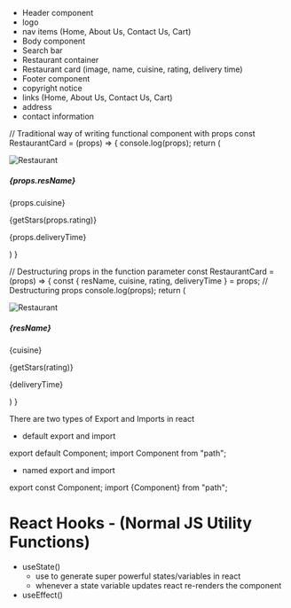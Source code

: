 - Header component
- logo
- nav items (Home, About Us, Contact Us, Cart)
- Body component
- Search bar
- Restaurant container
- Restaurant card (image, name, cuisine, rating, delivery time)
- Footer component
- copyright notice
- links (Home, About Us, Contact Us, Cart)
- address
- contact information

// Traditional way of writing functional component with props
const RestaurantCard = (props) => {
console.log(props);
return (

<div className="restaurant-card">
<img
 src="https://media-assets.swiggy.com/swiggy/image/upload/fl_lossy,f_auto,q_auto,w_660/enj3srsnhbltbom2ovvh"
alt="Restaurant"
className="card-image"
/>
<div className="card-body p-3 bg-light">
<h5 className="card-title">{props.resName}</h5>
<p className="card-text">{props.cuisine}</p>
<p className="card-text">{getStars(props.rating)}</p>
<p className="card-text">{props.deliveryTime}</p>
</div>
</div>
)
}

// Destructuring props in the function parameter
const RestaurantCard = (props) => {
const { resName, cuisine, rating, deliveryTime } = props; // Destructuring props
console.log(props);
return (

 <div className="restaurant-card">
 <img
 src="https://media-assets.swiggy.com/swiggy/image/upload/fl_lossy,f_auto,q_auto,w_660/enj3srsnhbltbom2ovvh"
 alt="Restaurant"
 className="card-image"
 />
 <div className="card-body p-3 bg-light">
 <h5 className="card-title">{resName}</h5>
 <p className="card-text">{cuisine}</p>
 <p className="card-text">{getStars(rating)}</p>
 <p className="card-text">{deliveryTime}</p>
 </div>
 </div>
 )
 }

There are two types of Export and Imports in react

- default export and import

export default Component;
import Component from "path";

- named export and import

export const Component;
import {Component} from "path";


# React Hooks - (Normal JS Utility Functions)
- useState() 
    - use to generate super powerful states/variables in react
    - whenever a state variable updates react re-renders the component
- useEffect()